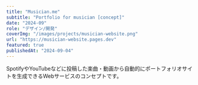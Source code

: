 ```yaml
---
title: "Musician.me"
subtitle: "Portfolio for musician [concept]"
date: "2024-09"
role: "デザイン/開発"
coverImg: "/images/projects/musician-website.png"
url: "https://musician-website.pages.dev"
featured: true
publishedAt: "2024-09-04"
---
```


SpotifyやYouTubeなどに投稿した楽曲・動画から自動的にポートフォリオサイトを生成できるWebサービスのコンセプトです。
